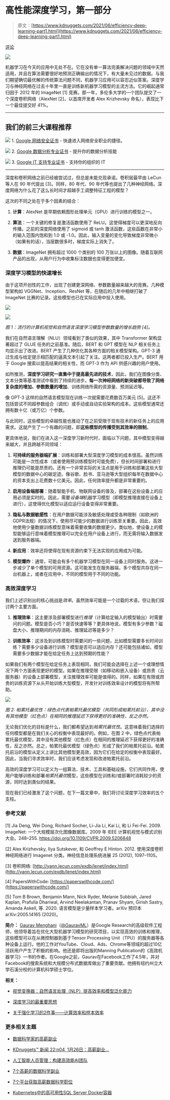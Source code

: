 # 高性能深度学习，第一部分

> 原文：[https://www.kdnuggets.com/2021/06/efficiency-deep-learning-part1.html](https://www.kdnuggets.com/2021/06/efficiency-deep-learning-part1.html)

[评论](#comments)

![](../Images/9970edb2850289adc136ca465d25bc5e.png)

机器学习在今天的应用中无处不在。它在没有单一算法完美解决问题的领域中天然适用，并且在算法需要很好地预测正确输出的情况下，有大量未见过的数据。与我们期望确切最优解的传统算法问题不同，机器学习应用可以容忍近似答案。深度学习与神经网络在过去十年里一直是训练新机器学习模型的主流方法。它的崛起通常归因于 2012 年的 ImageNet [1] 竞赛。那一年，多伦多大学的一个团队提交了一个深度卷积网络（AlexNet [2]，以首席开发者 Alex Krizhevsky 命名），表现比下一个最佳提交好 41%。

* * *

## 我们的前三大课程推荐

![](../Images/0244c01ba9267c002ef39d4907e0b8fb.png) 1\. [Google 网络安全证书](https://www.kdnuggets.com/google-cybersecurity) - 快速进入网络安全职业的捷径。

![](../Images/e225c49c3c91745821c8c0368bf04711.png) 2\. [Google 数据分析专业证书](https://www.kdnuggets.com/google-data-analytics) - 提升你的数据分析技能

![](../Images/0244c01ba9267c002ef39d4907e0b8fb.png) 3\. [Google IT 支持专业证书](https://www.kdnuggets.com/google-itsupport) - 支持你的组织的 IT

* * *

深度和卷积网络之前已经被尝试过，但总是未能兑现承诺。卷积层最早由 LeCun 等人在 90 年代提出 [3]。同样，80 年代、90 年代等也提出了几种神经网络。深度网络为什么花了这么长时间才超越手工调整特征工程的模型？

这次的不同之处在于多个因素的结合：

1.  **计算**：AlexNet 是早期依赖图形处理单元（GPU）进行训练的模型之一。

1.  **算法**：一个关键的修复是激活函数使用了 ReLU。这使得梯度可以更深地反向传播。之前的深度网络使用了 sigmoid 或 tanh 激活函数，这些函数在非常小的输入范围内饱和到 1.0 或 -1.0。因此，输入变量的变化导致梯度非常微小（如果有的话），当层数很多时，梯度实际上消失了。

1.  **数据**：ImageNet 拥有超过 1000 个类别的 100 万张以上的图像。随着互联网产品的出现，从用户行为中收集标注数据也变得更加便宜。

### 深度学习模型的快速增长

由于这项开创性的工作，出现了创建更深网络、参数数量越来越大的竞赛。几种模型架构如 VGGNet、Inception、ResNet 等，在随后的几年中相继打破了 ImageNet 比赛的记录。这些模型也已在实际应用中投入使用。

![](../Images/26bfdb65847643ab0246ee3cd5782b3a.png)

![](../Images/f6cf23304bf80faa7cd8a27f1bc8e8ac.png)

*图 1：流行的计算机视觉和自然语言深度学习模型参数数量的增长趋势 [4]。*

我们在自然语言理解（NLU）领域看到了类似的效果，其中 Transformer 架构显著超过了 GLUE 任务的之前基准。随后，BERT 和 GPT 模型在 NLP 相关任务上均显示出了改进。BERT 产生了几种优化其各种方面的相关模型架构。GPT-3 通过生成与给定提示相匹配的逼真文本引起了关注。这两者都已投入生产。BERT 用于 Google 搜索以提高结果的相关性，而 GPT-3 作为 API 供感兴趣的用户使用。

如所推测，**深度学习研究一直集中于提高最先进的技术**，因此，我们在图像分类、文本分类等基准测试中看到了持续的进步。**每一次神经网络的新突破都导致了网络复杂度的增加、参数数量的增加**、训练网络所需的资源量、预测延迟等。

像 GPT-3 这样的自然语言模型现在训练一次就需要花费数百万美元 [5]。这还不包括尝试不同超参数组合（调优）或手动或自动实验架构的成本。这些模型通常还拥有数十亿（或万亿）个参数。

与此同时，这些模型的卓越性能也推动了在之前受限于现有技术的新任务上的应用需求。这就产生了一个有趣的问题，即**这些模型的传播受到其效率的限制**。

更具体地说，我们在进入这一深度学习新时代时，面临以下问题，其中模型变得越来越大，并且跨越不同领域：

1.  **可持续的服务器端扩展**：训练和部署大型深度学习模型的成本很高。虽然训练可能是一次性成本（或者使用预训练模型时可能免费），但长时间部署和进行推理仍可能是昂贵的。还有一个非常实际的关注点是用于训练和部署这些大型模型的数据中心的碳足迹。像谷歌、脸书、亚马逊等大型组织每年在数据中心的资本支出上花费数十亿美元。因此，任何效率提升都是非常重要的。

1.  **启用设备端部署**：随着智能手机、物联网设备的普及，部署在这些设备上的应用必须是实时的。因此，需要*设备端*机器学习模型（即模型推理直接在设备上进行），这使得优化模型以适应运行设备变得非常重要。

1.  **隐私与数据敏感性**：在用户数据可能涉及敏感处理或受各种限制（如欧洲的GDPR法规）的情况下，使用尽可能少的数据进行训练至关重要。因此，高效地使用少量数据训练模型意味着需要收集的数据更少。类似地，使设备上的模型能够运行意味着模型推理可以完全在用户设备上进行，而无需将输入数据发送到服务器端。

1.  **新应用**：效率还将使得在现有资源约束下无法实现的应用成为可能。

1.  **模型爆炸**：通常，可能会有多个机器学习模型在同一设备上同时服务。这进一步减少了单个模型的可用资源。这可能发生在服务器端，多个模型共存在同一台机器上，或者在应用中，不同的模型用于不同的功能。

### 高效深度学习

我们上述识别出的核心挑战是*效率*。虽然效率可能是一个过载的术语，但让我们探讨两个主要方面。

1.  **推理效率**：这主要涉及部署模型进行*推理*（计算给定输入的模型输出）时需要问的问题。模型是否小巧？是否快速等等？更具体地说，模型有多少参数？磁盘大小、推理期间的内存消耗、推理延迟等是多少？

1.  **训练效率**：这涉及到训练模型时需要问的一些问题，比如模型需要多长时间训练？需要多少设备进行训练？模型是否可以适应内存？还可能包括诸如，模型需要多少数据才能在给定任务上达到预期的性能？

如果我们有两个模型在给定任务上表现相同，我们可能会选择在上述一个或理想情况下两个方面表现更好的模型。如果在推理受限（如移动和嵌入设备）或昂贵（云服务器）的设备上部署模型，关注推理效率可能是值得的。同样，如果在有限或昂贵的训练资源下从头开始训练大型模型，开发针对训练效率设计的模型将有所帮助。

![](../Images/e1079ed6677f853b3518c62769b02a27.png)

*图 2: 帕累托最优性：绿色点代表帕累托最优模型（共同形成帕累托前沿），其中没有其他模型（红色点）在相同的推理延迟下获得更好的准确性，反之亦然。*

无论我们优化的目标是什么，我们都希望达到*帕累托最优性*。这意味着我们选择的任何模型都是在我们关心的权衡中表现最好的。例如，在图 2 中，绿色点代表帕累托最优模型，其中没有其他模型（红色点）在相同的推理延迟下获得更好的准确性，反之亦然。总之，帕累托最优模型（绿色点）形成了我们的帕累托前沿。帕累托前沿的模型从定义上讲比其他模型更高效，因为它们在给定的权衡中表现最好。因此，当我们寻求效率时，我们应该考虑发现和改进帕累托前沿。

高效的深度学习可以定义为一组算法、技术、工具和基础设施，它们共同作用，使用户能够训练和部署*帕累托最优*模型，这些模型在训练和/或部署时消耗较少的资源，同时达到类似的结果。

现在我们已经激发了这个问题，在下一篇文章中，我们将讨论深度学习效率的五个支柱。

### 参考文献

[1] Jia Deng, Wei Dong, Richard Socher, Li-Jia Li, Kai Li, 和 Li Fei-Fei. 2009\. ImageNet: 一个大规模层次化图像数据库。2009 年 IEEE 计算机视觉与模式识别大会。248–255\. https://doi.org/10.1109/CVPR.2009.5206848

[2] Alex Krizhevsky, Ilya Sutskever, 和 Geoffrey E Hinton. 2012\. 使用深度卷积神经网络进行 Imagenet 分类。神经信息处理系统进展 25 (2012), 1097–1105。

[3] 卷积网络: [http://yann.lecun.com/exdb/lenet/index.html](http://yann.lecun.com/exdb/lenet/index.html)

[4] PapersWithCode: [https://paperswithcode.com/](https://paperswithcode.com/)

[5] Tom B Brown, Benjamin Mann, Nick Ryder, Melanie Subbiah, Jared Kaplan, Prafulla Dhariwal, Arvind Neelakantan, Pranav Shyam, Girish Sastry, Amanda Askell, 等. 2020\. 语言模型是少量样本学习者。arXiv 预印本 arXiv:2005.14165 (2020)。

**简介：** [Gaurav Menghani](http://www.gaurav.im/)（[@GauravML](https://twitter.com/GauravML)）是Google Research的高级软件工程师，他领导着旨在优化大型机器学习模型的研究项目，以实现高效的训练和推理，这些模型可以在从微控制器到基于Tensor Processing Unit（TPU）的服务器等各种设备上运行。他的工作对YouTube、Cloud、Ads、Chrome等领域的超过10亿活跃用户产生了积极的影响。他还是即将出版的Manning Publication的《高效机器学习》一书的作者。在Google之前，Gaurav在Facebook工作了4.5年，并对Facebook的搜索系统和大规模分布式数据库做出了重要贡献。他拥有纽约州立大学石溪分校的计算机科学硕士学位。

**相关：**

+   [视觉变换器：自然语言处理（NLP）提高效率和模型泛化能力](https://www.kdnuggets.com/2021/02/vision-transformers-nlp-efficiency-model-generality.html)

+   [深度学习的最重要思想](https://www.kdnuggets.com/2020/09/deep-learnings-most-important-ideas.html)

+   [关于强化学习的2件事——计算效率和样本效率](https://www.kdnuggets.com/2020/04/2-things-reinforcement-learning.html)

### 更多相关主题

+   [数据科学家的高薪副业](https://www.kdnuggets.com/2022/01/high-paying-side-hustles-data-scientists.html)

+   [KDnuggets™ 新闻 22:n04, 1月26日：高薪副业…](https://www.kdnuggets.com/2022/n04.html)

+   [人工智能人员管理：构建高效能AI团队](https://www.kdnuggets.com/2022/03/people-management-ai-building-highvelocity-ai-teams.html)

+   [7个高薪的数据科学副业](https://www.kdnuggets.com/7-high-paying-side-hustles-for-data-scientists)

+   [7个平台获取高薪数据科学职位](https://www.kdnuggets.com/7-platforms-for-getting-high-paying-data-science-jobs)

+   [Kubernetes中的高可用性SQL Server Docker容器](https://www.kdnuggets.com/2022/04/high-availability-sql-server-docker-containers-kubernetes.html)
